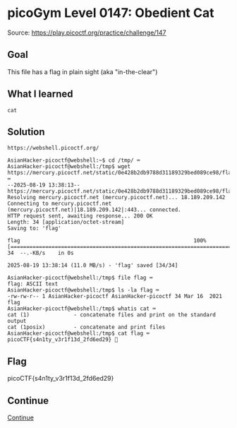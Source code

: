 # picoGym Level 0147: Obedient Cat
Source: https://play.picoctf.org/practice/challenge/147

## Goal
This file has a flag in plain sight (aka "in-the-clear")

## What I learned
```
cat
```

## Solution
```
https://webshell.picoctf.org/

AsianHacker-picoctf@webshell:~$ cd /tmp/ ⌨️
AsianHacker-picoctf@webshell:/tmp$ wget https://mercury.picoctf.net/static/0e428b2db9788d31189329bed089ce98/flag ⌨️
--2025-08-19 13:38:13--  https://mercury.picoctf.net/static/0e428b2db9788d31189329bed089ce98/flag
Resolving mercury.picoctf.net (mercury.picoctf.net)... 18.189.209.142
Connecting to mercury.picoctf.net (mercury.picoctf.net)|18.189.209.142|:443... connected.
HTTP request sent, awaiting response... 200 OK
Length: 34 [application/octet-stream]
Saving to: 'flag'

flag                                                       100%[======================================================================================================================================>]      34  --.-KB/s    in 0s      

2025-08-19 13:38:14 (11.0 MB/s) - 'flag' saved [34/34]

AsianHacker-picoctf@webshell:/tmp$ file flag ⌨️
flag: ASCII text
AsianHacker-picoctf@webshell:/tmp$ ls -la flag ⌨️
-rw-rw-r-- 1 AsianHacker-picoctf AsianHacker-picoctf 34 Mar 16  2021 flag
AsianHacker-picoctf@webshell:/tmp$ whatis cat ⌨️
cat (1)              - concatenate files and print on the standard output
cat (1posix)         - concatenate and print files
AsianHacker-picoctf@webshell:/tmp$ cat flag ⌨️
picoCTF{s4n1ty_v3r1f13d_2fd6ed29} 🔐
```

## Flag
picoCTF{s4n1ty_v3r1f13d_2fd6ed29}

## Continue
[Continue](./picoGym0163.md)